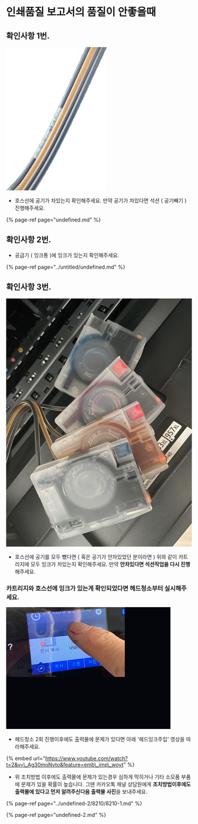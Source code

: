 # 인쇄품질 보고서의 품질이 안좋을때

## 확인사항 1번.

![&#xD638;&#xC2A4;&#xC120;&#xC5D0; &#xACF5;&#xAE30; &#xCC28;&#xC788;&#xB294; &#xBAA8;&#xC2B5;](../../.gitbook/assets/.png%20%282%29.png)

* 호스선에 공기가 차있는지 확인해주세요. 만약 공기가 차있다면 석션 \( 공기빼기 \) 진행해주세요.

{% page-ref page="undefined.md" %}

## 확인사항 2번.

* 공급기 \( 잉크통 \)에 잉크가 있는지 확인해주세요.

{% page-ref page="../untitled/undefined.md" %}

## 확인사항 3번.

![](../../.gitbook/assets/.jpg%20%282%29.jpeg)

* 호스선에 공기를 모두 뺐다면 \( 혹은 공기가 안차있었던 분이라면 \)  위와 같이 카트리지에 모두 잉크가 차있는지 확인해주세요. 만약 **안차있다면 석션작업을 다시 진행**해주세요.



### 카트리지와 호스선에 잉크가 있는게 확인되었다면 헤드청소부터 실시해주세요.

![&#xD5E4;&#xB4DC;&#xCCAD;&#xC18C; &#xBC29;&#xBC95;](../../.gitbook/assets/.gif%20%282%29.gif)

* 헤드청소 2회 진행이후에도 출력물에 문제가 있다면 아래 '헤드잉크주입' 영상을 따라해주세요.

{% embed url="https://www.youtube.com/watch?t=2&v=\_Ag30moNvto&feature=emb\_imp\_woyt" %}

* 위 조치방법 이후에도 출력물에 문제가 있는경우 심하게 막히거나 기타 소모품 부품에 문제가 있을 확률이 높습니다. 그땐 카카오톡 채널 상담원에게 **조치방법이후에도 출력물에 있다고 먼저 알려주신다음 출력물 사진**을 보내주세요.

{% page-ref page="../undefined-2/8210/8210-1.md" %}

{% page-ref page="undefined-2.md" %}

